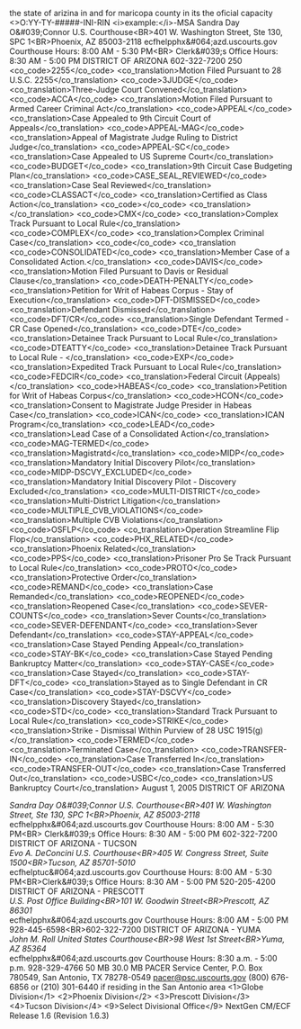 the state of arizina in and for maricopa county in its the  oficial capacity <opt>
  <>O:YY-TY-#####-INI-RIN &lt;i&gt;example:&lt;/i&gt;-MSA
</CaseNo>
  <CourtAddress>Sandra Day O&amp;#039;Connor U.S. Courthouse&lt;BR&gt;401 W. Washington Street, Ste 130, SPC 1&lt;BR&gt;Phoenix, AZ 85003-2118</CourtAddress>
  <CourtEmail>ecfhelpphx&amp;#064;azd.uscourts.gov</CourtEmail>
  <CourtHours>Courthouse Hours: 8:00 AM - 5:30 PM&lt;BR&gt; Clerk&amp;#039;s Office Hours: 8:30 AM - 5:00 PM</CourtHours>
  <CourtName>DISTRICT OF ARIZONA</CourtName>
  <CourtPhone>602-322-7200</CourtPhone>
  <DktRptWarnSize>250</DktRptWarnSize>
  <FlagDefs>
    <co_code>2255</co_code>
    <co_translation>Motion Filed Pursuant to 28 U.S.C. 2255</co_translation>
  </FlagDefs>
  <FlagDefs>
    <co_code>3JUDGE</co_code>
    <co_translation>Three-Judge Court Convened</co_translation>
  </FlagDefs>
  <FlagDefs>
    <co_code>ACCA</co_code>
    <co_translation>Motion Filed Pursuant to Armed Career Criminal Act</co_translation>
  </FlagDefs>
  <FlagDefs>
    <co_code>APPEAL</co_code>
    <co_translation>Case Appealed to 9th Circuit Court of Appeals</co_translation>
  </FlagDefs>
  <FlagDefs>
    <co_code>APPEAL-MAG</co_code>
    <co_translation>Appeal of Magistrate Judge Ruling to District Judge</co_translation>
  </FlagDefs>
  <FlagDefs>
    <co_code>APPEAL-SC</co_code>
    <co_translation>Case Appealed to US Supreme Court</co_translation>
  </FlagDefs>
  <FlagDefs>
    <co_code>BUDGET</co_code>
    <co_translation>9th Circuit Case Budgeting Plan</co_translation>
  </FlagDefs>
  <FlagDefs>
    <co_code>CASE_SEAL_REVIEWED</co_code>
    <co_translation>Case Seal Reviewed</co_translation>
  </FlagDefs>
  <FlagDefs>
    <co_code>CLASSACT</co_code>
    <co_translation>Certified as Class Action</co_translation>
  </FlagDefs>
  <FlagDefs>
    <co_code></co_code>
    <co_translation></co_translation>
  </FlagDefs>
  <FlagDefs>
    <co_code>CMX</co_code>
    <co_translation>Complex Track Pursuant to Local Rule</co_translation>
  </FlagDefs>
  <FlagDefs>
    <co_code>COMPLEX</co_code>
    <co_translation>Complex Criminal Case</co_translation>
  </FlagDefs>
  <FlagDefs>
    <co_code</co_code>
    <co_translation 
  </FlagDefs>
  <FlagDefs>
    <co_code>CONSOLIDATED</co_code>
    <co_translation>Member Case of a Consolidated Action.</co_translation>
  </FlagDefs>
  <FlagDefs>
    <co_code>DAVIS</co_code>
    <co_translation>Motion Filed Pursuant to Davis or Residual Clause</co_translation>
  </FlagDefs>
  <FlagDefs>
    <co_code>DEATH-PENALTY</co_code>
    <co_translation>Petition for Writ of Habeas Corpus - Stay of Execution</co_translation>
  </FlagDefs>
  <FlagDefs>
    <co_code>DFT-DISMISSED</co_code>
    <co_translation>Defendant Dismissed</co_translation>
  </FlagDefs>
  <FlagDefs>
    <co_code>DFT/CR</co_code>
    <co_translation>Single Defendant Termed - CR Case Opened</co_translation>
  </FlagDefs>
  <FlagDefs>
    <co_code>DTE</co_code>
    <co_translation>Detainee Track Pursuant to Local Rule</co_translation>
  </FlagDefs>
  <FlagDefs>
    <co_code>DTEATTY</co_code>
    <co_translation>Detainee Track Pursuant to Local Rule - </co_translation>
  </FlagDefs>
  <FlagDefs>
    <co_code>EXP</co_code>
    <co_translation>Expedited Track Pursuant to Local Rule</co_translation>
  </FlagDefs>
  <FlagDefs>
    <co_code>FEDCIR</co_code>
    <co_translation>Federal Circuit (Appeals)</co_translation>
  </FlagDefs>
  <FlagDefs>
    <co_code>HABEAS</co_code>
    <co_translation>Petition for Writ of Habeas Corpus</co_translation>
  </FlagDefs>
  <FlagDefs>
    <co_code>HCON</co_code>
    <co_translation>Consent to Magistrate Judge Presider in Habeas Case</co_translation>
  </FlagDefs>
  <FlagDefs>
    <co_code>ICAN</co_code>
    <co_translation>ICAN Program</co_translation>
  </FlagDefs>
  <FlagDefs>
    <co_code>LEAD</co_code>
    <co_translation>Lead Case of a Consolidated Action</co_translation>
  </FlagDefs>
  <FlagDefs>
    <co_code>MAG-TERMED</co_code>
    <co_translation>Magistratd</co_translation>
  </FlagDefs>
  <FlagDefs>
    <co_code>MIDP</co_code>
    <co_translation>Mandatory Initial Discovery Pilot</co_translation>
  </FlagDefs>
  <FlagDefs>
    <co_code>MIDP-DSCVY_EXCLUDED</co_code>
    <co_translation>Mandatory Initial Discovery Pilot - Discovery Excluded</co_translation>
  </FlagDefs>
  <FlagDefs>
    <co_code>MULTI-DISTRICT</co_code>
    <co_translation>Multi-District Litigation</co_translation>
  </FlagDefs>
  <FlagDefs>
    <co_code>MULTIPLE_CVB_VIOLATIONS</co_code>
    <co_translation>Multiple CVB Violations</co_translation>
  </FlagDefs>
  <FlagDefs>
    <co_code>OSFLP</co_code>
    <co_translation>Operation Streamline Flip Flop</co_translation>
  </FlagDefs>
  <FlagDefs>
    <co_code>PHX_RELATED</co_code>
    <co_translation>Phoenix Related</co_translation>
  </FlagDefs>
  <FlagDefs>
    <co_code>PPS</co_code>
    <co_translation>Prisoner Pro Se Track Pursuant to Local Rule</co_translation>
  </FlagDefs>
  <FlagDefs>
    <co_code>PROTO</co_code>
    <co_translation>Protective Order</co_translation>
  </FlagDefs>
  <FlagDefs>
    <co_code>REMAND</co_code>
    <co_translation>Case Remanded</co_translation>
  </FlagDefs>
  <FlagDefs>
    <co_code>REOPENED</co_code>
    <co_translation>Reopened Case</co_translation>
  </FlagDefs>
  <FlagDefs>
    <co_code>SEVER-COUNTS</co_code>
    <co_translation>Sever Counts</co_translation>
  </FlagDefs>
  <FlagDefs>
    <co_code>SEVER-DEFENDANT</co_code>
    <co_translation>Sever Defendant</co_translation>
  </FlagDefs>
  <FlagDefs>
    <co_code>STAY-APPEAL</co_code>
    <co_translation>Case Stayed Pending Appeal</co_translation>
  </FlagDefs>
  <FlagDefs>
    <co_code>STAY-BK</co_code>
    <co_translation>Case Stayed Pending Bankruptcy Matter</co_translation>
  </FlagDefs>
  <FlagDefs>
    <co_code>STAY-CASE</co_code>
    <co_translation>Case Stayed</co_translation>
  </FlagDefs>
  <FlagDefs>
    <co_code>STAY-DFT</co_code>
    <co_translation>Stayed as to Single Defendant in CR Case</co_translation>
  </FlagDefs>
  <FlagDefs>
    <co_code>STAY-DSCVY</co_code>
    <co_translation>Discovery Stayed</co_translation>
  </FlagDefs>
  <FlagDefs>
    <co_code>STD</co_code>
    <co_translation>Standard Track Pursuant to Local Rule</co_translation>
  </FlagDefs>
  <FlagDefs>
    <co_code>STRIKE</co_code>
    <co_translation>Strike - Dismissal Within Purview of 28 USC 1915(g)</co_translation>
  </FlagDefs>
  <FlagDefs>
    <co_code>TERMED</co_code>
    <co_translation>Terminated Case</co_translation>
  </FlagDefs>
  <FlagDefs>
    <co_code>TRANSFER-IN</co_code>
    <co_translation>Case Transferred In</co_translation>
  </FlagDefs>
  <FlagDefs>
    <co_code>TRANSFER-OUT</co_code>
    <co_translation>Case Transferred Out</co_translation>
  </FlagDefs>
  <FlagDefs>
    <co_code>USBC</co_code>
    <co_translation>US Bankruptcy Court</co_translation>
  </FlagDefs>
  <GoLiveDate>August 1, 2005</GoLiveDate>
  <Locations>
    <name>DISTRICT OF ARIZONA</name>
    <address>Sandra Day O&amp;#039;Connor U.S. Courthouse&lt;BR&gt;401 W. Washington Street, Ste 130, SPC 1&lt;BR&gt;Phoenix, AZ 85003-2118</address>
    <email>ecfhelpphx&amp;#064;azd.uscourts.gov</email>
    <hours>Courthouse Hours: 8:00 AM - 5:30 PM&lt;BR&gt; Clerk&amp;#039;s Office Hours: 8:30 AM - 5:00 PM</hours>
    <phone>602-322-7200</phone>
  </Locations>
  <Locations>
    <name>DISTRICT OF ARIZONA - TUCSON</name>
    <address>Evo A. DeConcini U.S. Courthouse&lt;BR&gt;405 W. Congress Street, Suite 1500&lt;BR&gt;Tucson, AZ 85701-5010</address>
    <email>ecfhelptuc&amp;#064;azd.uscourts.gov</email>
    <hours>Courthouse Hours: 8:00 AM - 5:30 PM&lt;BR&gt;Clerk&amp;#039;s Office Hours: 8:30 AM - 5:00 PM</hours>
    <phone>520-205-4200</phone>
  </Locations>
  <Locations>
    <name>DISTRICT OF ARIZONA - PRESCOTT</name>
    <address>U.S. Post Office Building&lt;BR&gt;101 W. Goodwin Street&lt;BR&gt;Prescott, AZ 86301</address>
    <email>ecfhelpphx&amp;#064;azd.uscourts.gov</email>
    <hours>Courthouse Hours: 8:00 AM - 5:00 PM</hours>
    <phone>928-445-6598&lt;BR&gt;602-322-7200</phone>
  </Locations>
  <Locations>
    <name>DISTRICT OF ARIZONA - YUMA</name>
    <address>John M. Roll United States Courthouse&lt;BR&gt;98 West 1st Street&lt;BR&gt;Yuma, AZ  85364</address>
    <email>ecfhelpphx&amp;#064;azd.uscourts.gov</email>
    <hours>Courthouse Hours: 8:30 a.m. - 5:00 p.m.</hours>
    <phone>928-329-4766</phone>
  </Locations>
  <MergeDocNonCrt>50 MB</MergeDocNonCrt>
  <PDFdoc>30.0 MB</PDFdoc>
  <PacerAddress>PACER Service Center, P.O. Box 780549, San Antonio, TX 78278-0549</PacerAddress>
  <PacerEmail>pacer@psc.uscourts.gov</PacerEmail>
  <PacerPhone>(800) 676-6856 or (210) 301-6440 if residing in the San Antonio area</PacerPhone>
  <office>
    <1>Globe Division</1>
    <2>Phoenix Division</2>
    <3>Prescott Division</3>
    <4>Tucson Division</4>
    <9>Select Divisional Office</9>
  </office>
  <releaseName>NextGen CM/ECF Release 1.6 (Revision 1.6.3)</releaseName>
</opt>
